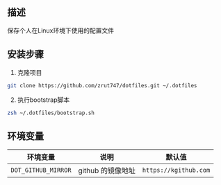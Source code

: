 ## 描述

保存个人在Linux环境下使用的配置文件

## 安装步骤

1. 克隆项目

```bash
git clone https://github.com/zrut747/dotfiles.git ~/.dotfiles
```

2. 执行bootstrap脚本

```bash
zsh ~/.dotfiles/bootstrap.sh
```

## 环境变量

| 环境变量                             | 说明                                    | 默认值                            |
|--------------------------------------|-----------------------------------------|-----------------------------------|
| `DOT_GITHUB_MIRROR`                  | github 的镜像地址                       | `https://kgithub.com`             |

